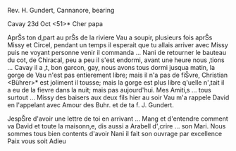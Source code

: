 Rev. H. Gundert, Cannanore, bearing

 Cavay 23d Oct <51>*
Cher papa

AprŠs ton d‚part au prŠs de la riviere Vau a soupir‚ plusieurs fois aprŠs Missy et Circel, pendant un temps il esperait que tu allais arriver avec Missy puis ne voyant personne venir il commanda … Nani de retourner le bauteau du cot‚ de Chiracal, peu a peu il s'est endormi, avant une heure nous ‚tions … Cavay il a ‚t‚ bon garcon, gay, nous avons tous dormi jusqua matin, la gorge de Vau n'est pas entierement libre; mais il n'a pas de fiŠvre, Christian <Bührer>* est joliment il tousse; mais la gorge est plus libre q'uelle n'‚tait il a eu de la fievre dans la nuit; mais pas aujourd'hui. Mes Amiti‚s … tous surtout … Missy des baisers aux deux fils hier au soir Vau m'a rappele David en l'appelant
avec Amour des Buhr. et de ta f.
 J. Gundert.

JespŠre d'avoir une lettre de toi en arrivant … Mang et d'entendre comment va David et toute la maisonn‚e, dis aussi a Arabell d'‚crire … son Mari. Nous sommes tous bien contents d'avoir Nani il fait son ouvrage par excellence
 Paix vous soit Adieu

